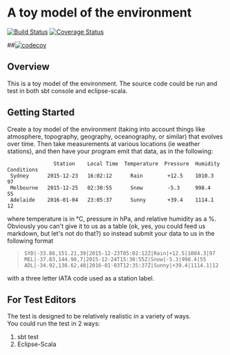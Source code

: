      
# **A toy model of the environment**
[![Build Status](https://travis-ci.org/cubean/environment-toy-model.svg?branch=master)](https://travis-ci.org/cubean/environment-toy-model)
[![Coverage Status](https://coveralls.io/repos/github/cubean/environment-toy-model/badge.svg?branch=master)](https://coveralls.io/github/cubean/environment-toy-model?branch=master)

##[![codecov](https://codecov.io/gh/cubean/environment-toy-model/branch/master/graph/badge.svg)](https://codecov.io/gh/cubean/environment-toy-model)



## **Overview**

This is a toy model of the environment.
The source code could be run and test in both sbt console and eclipse-scala.

## **Getting Started**

Create a toy model of the environment (taking into account things like atmosphere, topography,
geography, oceanography, or similar) that evolves over time. Then take measurements at various
locations (ie weather stations), and then have your program emit that data, as in the following:

                   Station    Local Time  Temperature  Pressure  Humidity  Conditions 
     Sydney      2015-12-23   16:02:12      Rain        +12.5    1010.3    97 
     Melbourne   2015-12-25   02:30:55      Snow        -5.3     998.4     55 
     Adelaide    2016-01-04   23:05:37      Sunny       +39.4    1114.1    12 
     
where temperature is in °C, pressure in hPa, and relative humidity as a %. Obviously you can't give
it to us as a table (ok, yes, you could feed us markdown, but let's not do that?) so instead submit
your data to us in the following format

>     SYD|-33.86,151.21,39|2015-12-23T05:02:12Z|Rain|+12.5|1004.3|97
>     MEL|-37.83,144.98,7|2015-12-24T15:30:55Z|Snow|-5.3|998.4|55
>     ADL|-34.92,138.62,48|2016-01-03T12:35:37Z|Sunny|+39.4|1114.1|12

with a three letter IATA code used as a station label.


## **For Test Editors**

The test is designed to be relatively realistic in a variety of ways.  
You could run the test in 2 ways:

 1. sbt test
 2. Eclipse-Scala

